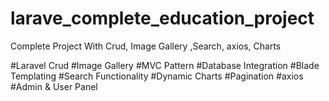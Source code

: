 # larave_complete_education_project
Complete Project With Crud, Image Gallery ,Search, axios, Charts


#Laravel Crud 
#Image Gallery
#MVC Pattern 
#Database Integration 
#Blade Templating 
#Search Functionality
#Dynamic Charts
#Pagination 
#axios 
#Admin & User Panel
